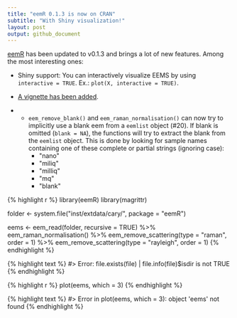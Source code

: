 ```yaml
---
title: "eemR 0.1.3 is now on CRAN"
subtitle: "With Shiny visualization!"
layout: post
output: github_document
---
```




[eemR](https://cran.r-project.org/web/packages/eemR/index.html) has been updated to v0.1.3 and brings a lot of new features. Among the most interesting ones:

- Shiny support: You can interactively visualize EEMS by using `interactive = TRUE`. Ex.: `plot(X, interactive = TRUE)`.

- [A vignette has been added](https://cran.r-project.org/web/packages/eemR/vignettes/introduction.html).

- - `eem_remove_blank()` and `eem_raman_normalisation()` can now try to implicitly use a blank eem from a `eemlist` object (#20). If blank is omitted (`blank = NA`), the functions will try to extract the blank from the `eemlist` object. This is done by looking for sample names containing one of these complete or partial strings (ignoring case):
      - "nano"
      - "miliq"
      - "milliq"
      - "mq"
      - "blank"


{% highlight r %}
library(eemR)
library(magrittr)

folder <- system.file("inst/extdata/cary/", package = "eemR")

eems <- eem_read(folder, recursive = TRUE) %>%
  eem_raman_normalisation() %>%
  eem_remove_scattering(type = "raman", order = 1) %>%
  eem_remove_scattering(type = "rayleigh", order = 1)
{% endhighlight %}



{% highlight text %}
#> Error: file.exists(file) | file.info(file)$isdir is not TRUE
{% endhighlight %}



{% highlight r %}
plot(eems, which = 3)
{% endhighlight %}



{% highlight text %}
#> Error in plot(eems, which = 3): object 'eems' not found
{% endhighlight %}

